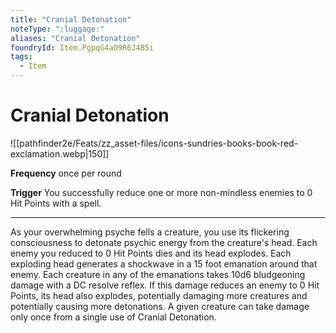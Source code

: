 ```yaml
---
title: "Cranial Detonation"
noteType: ":luggage:"
aliases: "Cranial Detonation"
foundryId: Item.PgpqG4aO9R6J4B5i
tags:
  - Item
---
```


# Cranial Detonation
![[pathfinder2e/Feats/zz_asset-files/icons-sundries-books-book-red-exclamation.webp|150]]

**Frequency** once per round

**Trigger** You successfully reduce one or more non-mindless enemies to 0 Hit Points with a spell.

* * *

As your overwhelming psyche fells a creature, you use its flickering consciousness to detonate psychic energy from the creature's head. Each enemy you reduced to 0 Hit Points dies and its head explodes. Each exploding head generates a shockwave in a 15 foot emanation around that enemy. Each creature in any of the emanations takes 10d6 bludgeoning damage with a DC resolve reflex. If this damage reduces an enemy to 0 Hit Points, its head also explodes, potentially damaging more creatures and potentially causing more detonations. A given creature can take damage only once from a single use of Cranial Detonation.
